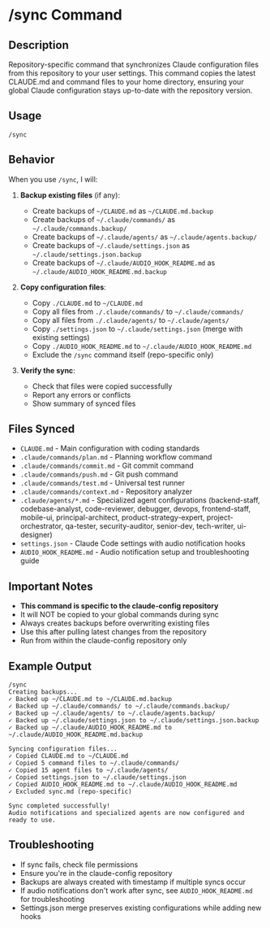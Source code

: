 # /sync Command

## Description
Repository-specific command that synchronizes Claude configuration files from this repository to your user settings. This command copies the latest CLAUDE.md and command files to your home directory, ensuring your global Claude configuration stays up-to-date with the repository version.

## Usage
```
/sync
```

## Behavior
When you use `/sync`, I will:

1. **Backup existing files** (if any):
   - Create backups of `~/CLAUDE.md` as `~/CLAUDE.md.backup`
   - Create backups of `~/.claude/commands/` as `~/.claude/commands.backup/`
   - Create backups of `~/.claude/agents/` as `~/.claude/agents.backup/`
   - Create backups of `~/.claude/settings.json` as `~/.claude/settings.json.backup`
   - Create backups of `~/.claude/AUDIO_HOOK_README.md` as `~/.claude/AUDIO_HOOK_README.md.backup`

2. **Copy configuration files**:
   - Copy `./CLAUDE.md` to `~/CLAUDE.md`
   - Copy all files from `./.claude/commands/` to `~/.claude/commands/`
   - Copy all files from `./.claude/agents/` to `~/.claude/agents/`
   - Copy `./settings.json` to `~/.claude/settings.json` (merge with existing settings)
   - Copy `./AUDIO_HOOK_README.md` to `~/.claude/AUDIO_HOOK_README.md`
   - Exclude the `/sync` command itself (repo-specific only)

3. **Verify the sync**:
   - Check that files were copied successfully
   - Report any errors or conflicts
   - Show summary of synced files

## Files Synced
- `CLAUDE.md` - Main configuration with coding standards
- `.claude/commands/plan.md` - Planning workflow command
- `.claude/commands/commit.md` - Git commit command
- `.claude/commands/push.md` - Git push command
- `.claude/commands/test.md` - Universal test runner
- `.claude/commands/context.md` - Repository analyzer
- `.claude/agents/*.md` - Specialized agent configurations (backend-staff, codebase-analyst, code-reviewer, debugger, devops, frontend-staff, mobile-ui, principal-architect, product-strategy-expert, project-orchestrator, qa-tester, security-auditor, senior-dev, tech-writer, ui-designer)
- `settings.json` - Claude Code settings with audio notification hooks
- `AUDIO_HOOK_README.md` - Audio notification setup and troubleshooting guide

## Important Notes
- **This command is specific to the claude-config repository**
- It will NOT be copied to your global commands during sync
- Always creates backups before overwriting existing files
- Use this after pulling latest changes from the repository
- Run from within the claude-config repository only

## Example Output
```
/sync
Creating backups...
✓ Backed up ~/CLAUDE.md to ~/CLAUDE.md.backup
✓ Backed up ~/.claude/commands/ to ~/.claude/commands.backup/
✓ Backed up ~/.claude/agents/ to ~/.claude/agents.backup/
✓ Backed up ~/.claude/settings.json to ~/.claude/settings.json.backup
✓ Backed up ~/.claude/AUDIO_HOOK_README.md to ~/.claude/AUDIO_HOOK_README.md.backup

Syncing configuration files...
✓ Copied CLAUDE.md to ~/CLAUDE.md
✓ Copied 5 command files to ~/.claude/commands/
✓ Copied 15 agent files to ~/.claude/agents/
✓ Copied settings.json to ~/.claude/settings.json
✓ Copied AUDIO_HOOK_README.md to ~/.claude/AUDIO_HOOK_README.md
✓ Excluded sync.md (repo-specific)

Sync completed successfully!
Audio notifications and specialized agents are now configured and ready to use.
```

## Troubleshooting
- If sync fails, check file permissions
- Ensure you're in the claude-config repository
- Backups are always created with timestamp if multiple syncs occur
- If audio notifications don't work after sync, see `AUDIO_HOOK_README.md` for troubleshooting
- Settings.json merge preserves existing configurations while adding new hooks
